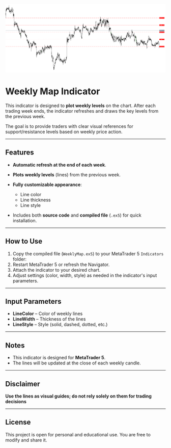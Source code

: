 ![Weekly Map Indicator](XAUUSDM15.png)

# Weekly Map Indicator

This indicator is designed to **plot weekly levels** on the chart. After each trading week ends, the indicator refreshes and draws the key levels from the previous week.  

The goal is to provide traders with clear visual references for support/resistance levels based on weekly price action.

---

## Features

- **Automatic refresh at the end of each week**.  
- **Plots weekly levels** (lines) from the previous week.  
- **Fully customizable appearance**:
  - Line color  
  - Line thickness  
  - Line style  

- Includes both **source code** and **compiled file** (`.ex5`) for quick installation.

---

## How to Use

1. Copy the compiled file (`WeeklyMap.ex5`) to your MetaTrader 5 `Indicators` folder:
2. Restart MetaTrader 5 or refresh the Navigator.  
3. Attach the indicator to your desired chart.  
4. Adjust settings (color, width, style) as needed in the indicator's input parameters.

---

## Input Parameters

- **LineColor** – Color of weekly lines  
- **LineWidth** – Thickness of the lines  
- **LineStyle** – Style (solid, dashed, dotted, etc.)  

---

## Notes

- This indicator is designed for **MetaTrader 5**.  
- The lines will be updated at the close of each weekly candle.

---

## Disclaimer

**Use the lines as visual guides; do not rely solely on them for trading decisions**

---

## License

This project is open for personal and educational use. You are free to modify and share it.
